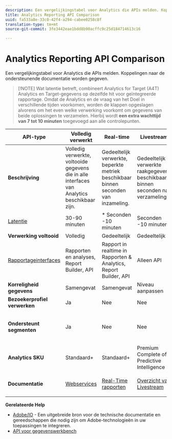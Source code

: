 ```yaml
---
description: Een vergelijkingstabel voor Analytics die APIs melden. Koppelingen naar de ondersteunende documentatie worden gegeven.
title: Analytics Reporting API Comparison
uuid: fa533a8e-33c0-42f4-a294-cabee0258c8f
translation-type: tm+mt
source-git-commit: 3fe3442eae1bdd8b90acffc9c25d184714613c16

---
```



# Analytics Reporting API Comparison

Een vergelijkingstabel voor Analytics die APIs melden. Koppelingen naar de ondersteunende documentatie worden gegeven.

>[!NOTE] Wat latentie betreft, combineert Analytics for Target (A4T) Analytics en Target-gegevens op dezelfde hit voor geïntegreerde rapportage. Omdat de Analytics en de vraag van het Doel in verschillende tijden voorkomen, worden de klappen opgeslagen alvorens om het even welke verwerking voorkomt om gegevens van beide oplossingen te verzamelen. Hierbij wordt **een extra wachttijd van 7 tot 10 minuten** toegevoegd aan alle controlepunten.

<table id="table_7AF4FD678D494063ADF459B3CBC3EF3F"> 
 <thead> 
  <tr> 
   <th colname="col1" class="entry"> API-type </th> 
   <th colname="col2" class="entry"> Volledig verwerkt </th> 
   <th colname="col3" class="entry"> Real-time </th> 
   <th colname="col4" class="entry"> Livestream </th> 
   <th colname="col5" class="entry"> Data Warehouse </th> 
  </tr> 
 </thead>
 <tbody> 
  <tr> 
   <td colname="col1"> <b>Beschrijving</b> </td> 
   <td colname="col2"> Volledig verwerkte, voltooide gegevens die in alle interfaces van Analytics beschikbaar zijn. </td> 
   <td colname="col3"> Gedeeltelijk verwerkte, beperkte metriek beschikbaar binnen seconden van inzameling. </td> 
   <td colname="col4"> Gedeeltelijk verwerkte raakgegevens beschikbaar binnen seconden na verzameling. </td> 
   <td colname="col5"> Volledig verwerkte, afgeronde gegevens die worden gebruikt om grote gegevensuitvoer te trekken. </td> 
  </tr> 
  <tr> 
   <td colname="col1"> <p><a href="https://docs.adobe.com/content/help/en/analytics/technotes/latency.html"  > Latentie</a> </p> </td> 
   <td colname="col2"> 30-90 minuten </td> 
   <td colname="col3"> * Seconden -10 minuten </td> 
   <td colname="col4"> Seconden -10 minuten </td> 
   <td colname="col5"> 90 minuten + </td> 
  </tr> 
  <tr> 
   <td colname="col1"> <b>Verwerking voltooid</b> </td> 
   <td colname="col2"> Volledig </td> 
   <td colname="col3"> Gedeeltelijk </td> 
   <td colname="col4"> Gedeeltelijk </td> 
   <td colname="col5"> Volledig </td> 
  </tr> 
  <tr> 
   <td colname="col1"> <a href="https://docs.adobe.com/content/help/en/analytics/landing/home.html"  > Rapportageinterfaces</a> </td> 
   <td colname="col2"> Rapporten en analyses, Report Builder, API </td> 
   <td colname="col3"> Rapport in realtime in Rapporten &amp; Analytics, Report Builder, API </td> 
   <td colname="col4"> Alleen API </td> 
   <td colname="col5"> Data Warehouse en API </td> 
  </tr> 
  <tr> 
   <td colname="col1"> <b>Korreligheid gegevens</b> </td> 
   <td colname="col2"> Samengevat </td> 
   <td colname="col3"> Samengevat </td> 
   <td colname="col4"> Niveau aanpassen </td> 
   <td colname="col5"> Samengevat </td> 
  </tr> 
  <tr> 
   <td colname="col1"> <b>Bezoekerprofiel verwerken</b> </td> 
   <td colname="col2"> Ja </td> 
   <td colname="col3"> Nee </td> 
   <td colname="col4"> Nee </td> 
   <td colname="col5"> Ja </td> 
  </tr> 
  <tr> 
   <td colname="col1"> <b>Ondersteunt segmenten</b> </td> 
   <td colname="col2"> Ja </td> 
   <td colname="col3"> Nee </td> 
   <td colname="col4"> Nee </td> 
   <td colname="col5"> Ja (maar alleen met Data Warehouse compatibele segmenten) </td> 
  </tr> 
  <tr> 
   <td colname="col1"> <b>Analytics SKU</b> </td> 
   <td colname="col2"> Standaard+ </td> 
   <td colname="col3"> Standaard+ </td> 
   <td colname="col4"> Premium Complete of Predictive Intelligence </td> 
   <td colname="col5"> Standaard+ </td> 
  </tr> 
  <tr> 
   <td colname="col1"> <b>Documentatie</b> </td> 
   <td colname="col2"> <p> <a href="https://marketing.adobe.com/developer/documentation/analytics-reporting-1-4/get-started%E2%80%8B"  > Webservices</a> </p> </td> 
   <td colname="col3"> <p> <a href="https://marketing.adobe.com/developer/documentation/analytics-reporting-1-4/real-time"  > Real-Time rapporten</a> </p> </td> 
   <td colname="col4"> <p> <a href="https://marketing.adobe.com/developer/documentation/analytics-live-stream/overview-1%E2%80%8B"  > Overzicht van Livestream</a> </p> </td> 
   <td colname="col5"> <p><a href="https://docs.adobe.com/content/help/en/analytics/export/data-warehouse/data-warehouse.html"  > Data Warehouse</a> </p> </td> 
  </tr> 
 </tbody> 
</table>

**Gerelateerde Help**

* [Adobe/IO](https://www.adobe.io/) - Een uitgebreide bron voor de technische documentatie en gereedschappen die nodig zijn om Adobe-technologieën in uw toepassingen te integreren.
* [API voor gegevenswerkbench](https://marketing.adobe.com/developer/documentation/data-workbench-query-api/c-ins-qry-api)

